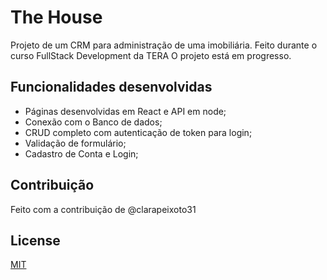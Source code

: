 # The House

Projeto de um CRM para administração de uma imobiliária.
Feito durante o curso FullStack Development da TERA
O projeto está em progresso.

## Funcionalidades desenvolvidas

- Páginas desenvolvidas em React e API em node;
- Conexão com o Banco de dados;
- CRUD completo com autenticação de token para login;
- Validação de formulário;
- Cadastro de Conta e Login;

## Contribuição

Feito com a contribuição de @clarapeixoto31

## License

[MIT](https://choosealicense.com/licenses/mit/)
